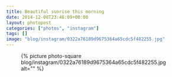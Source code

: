 ```yaml
---
title: Beautiful sunrise this morning
date: 2014-12-08T23:46:09+00:00
layout: photopost
categories: ["photos", "instagram"]
tags: []
image: "blog/instagram/0322a76189d9675364a65cdc5f482255.jpg"
---
```


<figure class="photo photo--square">
  {% picture photo-square blog/instagram/0322a76189d9675364a65cdc5f482255.jpg alt="" %}
</figure>


